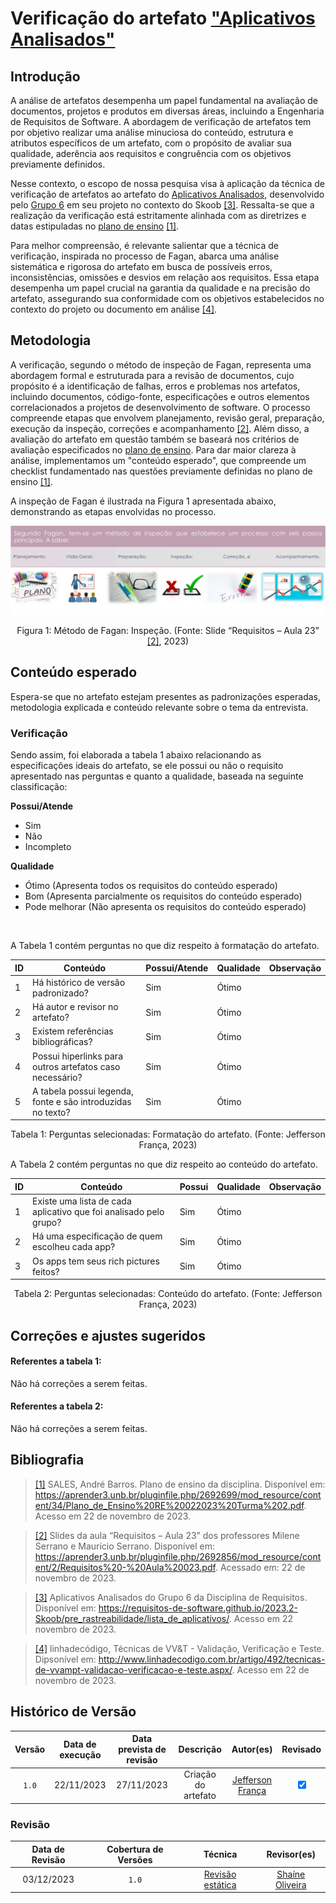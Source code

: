 # Verificação do artefato ["Aplicativos Analisados"](https://requisitos-de-software.github.io/2023.2-Skoob/pre_rastreabilidade/lista_de_aplicativos/)

## Introdução

A análise de artefatos desempenha um papel fundamental na avaliação de documentos, projetos e produtos em diversas áreas, incluindo a Engenharia de Requisitos de Software. A abordagem de verificação de artefatos tem por objetivo realizar uma análise minuciosa do conteúdo, estrutura e atributos específicos de um artefato, com o propósito de avaliar sua qualidade, aderência aos requisitos e congruência com os objetivos previamente definidos.

Nesse contexto, o escopo de nossa pesquisa visa à aplicação da técnica de verificação de artefatos ao artefato do [Aplicativos Analisados](https://requisitos-de-software.github.io/2023.2-Skoob/pre_rastreabilidade/lista_de_aplicativos/), desenvolvido pelo [Grupo 6](https://requisitos-de-software.github.io/2023.2-Skoob/) em seu projeto no contexto do Skoob <a id="a" href="#aa">[3]</a>. Ressalta-se que a realização da verificação está estritamente alinhada com as diretrizes e datas estipuladas no [plano de ensino](https://aprender3.unb.br/pluginfile.php/2692699/mod_resource/content/34/Plano_de_Ensino%20RE%20022023%20Turma%202.pdf) <a id="a" href="#aa">[1]</a>.

Para melhor compreensão, é relevante salientar que a técnica de verificação, inspirada no processo de Fagan, abarca uma análise sistemática e rigorosa do artefato em busca de possíveis erros, inconsistências, omissões e desvios em relação aos requisitos. Essa etapa desempenha um papel crucial na garantia da qualidade e na precisão do artefato, assegurando sua conformidade com os objetivos estabelecidos no contexto do projeto ou documento em análise <a id="d" href="#dd">[4]</a>.

## Metodologia

A verificação, segundo o método de inspeção de Fagan, representa uma abordagem formal e estruturada para a revisão de documentos, cujo propósito é a identificação de falhas, erros e problemas nos artefatos, incluindo documentos, código-fonte, especificações e outros elementos correlacionados a projetos de desenvolvimento de software. O processo compreende etapas que envolvem planejamento, revisão geral, preparação, execução da inspeção, correções e acompanhamento <a id="b" href="#bb">[2]</a>. Além disso, a avaliação do artefato em questão também se baseará nos critérios de avaliação especificados no [plano de ensino](https://aprender3.unb.br/pluginfile.php/2692699/mod_resource/content/34/Plano_de_Ensino%20RE%20022023%20Turma%202.pdf). Para dar maior clareza à análise, implementamos um "conteúdo esperado", que compreende um checklist fundamentado nas questões previamente definidas no plano de ensino <a id="a" href="#aa">[1]</a>.

A inspeção de Fagan é ilustrada na Figura 1 apresentada abaixo, demonstrando as etapas envolvidas no processo.

![Inspeção Fagan](../Fagan.png)

<div style="text-align: center;">
    Figura 1: Método de Fagan: Inspeção. (Fonte: Slide “Requisitos – Aula 23” <a id="b" href="#bb">[2]</a>, 2023)
</div>

## Conteúdo esperado

Espera-se que no artefato estejam presentes as padronizações esperadas, metodologia explicada e conteúdo relevante sobre o tema da entrevista.

### Verificação

Sendo assim, foi elaborada a tabela 1 abaixo relacionando as especificações ideais do artefato, se ele possui ou não o requisito apresentado nas perguntas e quanto a qualidade, baseada na seguinte classificação:

**Possui/Atende**

- Sim
- Não
- Incompleto

**Qualidade**

- Ótimo (Apresenta todos os requisitos do conteúdo esperado)
- Bom (Apresenta parcialmente os requisitos do conteúdo esperado)
- Pode melhorar (Não apresenta os requisitos do conteúdo esperado)

<br>

A Tabela 1 contém perguntas no que diz respeito à formatação do artefato. <a id="Tabela1"></a>

| ID  | Conteúdo                                                    | Possui/Atende | Qualidade | Observação |
| --- | ----------------------------------------------------------- | ------------- | --------- | ---------- |
| 1   | Há histórico de versão padronizado?                         | Sim           | Ótimo     |            |
| 2   | Há autor e revisor no artefato?                             | Sim           | Ótimo     |            |
| 3   | Existem referências bibliográficas?                         | Sim           | Ótimo     |            |
| 4   | Possui hiperlinks para outros artefatos caso necessário?    | Sim           | Ótimo     |            |
| 5   | A tabela possui legenda, fonte e são introduzidas no texto? | Sim           | Ótimo     |            |

<div style="text-align: center;">
    Tabela 1: Perguntas selecionadas: Formatação do artefato. (Fonte: Jefferson França, 2023)
</div>

A Tabela 2 contém perguntas no que diz respeito ao conteúdo do artefato. <a id="Tabela2"></a>

| ID  | Conteúdo                                                          | Possui | Qualidade | Observação |
| --- | ----------------------------------------------------------------- | ------ | --------- | ---------- |
| 1   | Existe uma lista de cada aplicativo que foi analisado pelo grupo? | Sim    | Ótimo     |            |
| 2   | Há uma especificação de quem escolheu cada app?                   | Sim    | Ótimo     |            |
| 3   | Os apps tem seus rich pictures feitos?                            | Sim    | Ótimo     |            |

<div style="text-align: center;">
    Tabela 2: Perguntas selecionadas: Conteúdo do artefato. (Fonte: Jefferson França, 2023)
</div>

## Correções e ajustes sugeridos

#### Referentes a tabela 1:

Não há correções a serem feitas.

#### Referentes a tabela 2:

Não há correções a serem feitas.

## Bibliografia

> <a id="a" href="#aa">[1]</a> SALES, André Barros. Plano de ensino da disciplina. Disponível em: <https://aprender3.unb.br/pluginfile.php/2692699/mod_resource/content/34/Plano_de_Ensino%20RE%20022023%20Turma%202.pdf>. Acesso em 22 de novembro de 2023.

> <a id="b" href="#bb">[2]</a> Slides da aula “Requisitos – Aula 23” dos professores Milene Serrano e Maurício Serrano. Disponível em: <https://aprender3.unb.br/pluginfile.php/2692856/mod_resource/content/2/Requisitos%20-%20Aula%20023.pdf>. Acessado em: 22 de novembro de 2023.

> <a id="c" href="#cc">[3]</a> Aplicativos Analisados do Grupo 6 da Disciplina de Requisitos. Disponível em: <https://requisitos-de-software.github.io/2023.2-Skoob/pre_rastreabilidade/lista_de_aplicativos/>. Acesso em 22 novembro de 2023.


> <a id="d" href="#dd">[4]</a> linhadecódigo, Técnicas de VV&T - Validação, Verificação e Teste. Dipsonível em: <http://www.linhadecodigo.com.br/artigo/492/tecnicas-de-vvampt-validacao-verificacao-e-teste.aspx/>. Acesso em 22 de novembro de 2023.



## Histórico de Versão

| Versão | Data de execução | Data prevista de revisão |      Descrição      |                   Autor(es)                   | Revisado |
| :----: | :--------------: | :----------------------: | :-----------------: | :-------------------------------------------: | :------: |
| `1.0`  |    22/11/2023    |        27/11/2023        | Criação do artefato | [Jefferson França](https://github.com/Frans6) | <input type="checkbox" enabled checked /> |

### Revisão

| Data de Revisão | Cobertura de Versões | Técnica |                      Revisor(es)                      |
| :-------------: | :------------------: | :-----: | :---------------------------------------------------: |
|   03/12/2023    |        `1.0`         |    [Revisão estática](https://requisitos-de-software.github.io/2023.2-Skoob/verificacao/revisoes/)    | [Shaíne Oliveira](https://github.com/ShaineOliveira_) |
